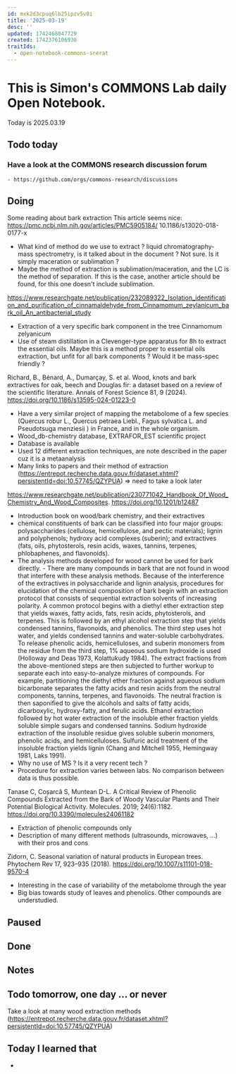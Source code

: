```yaml
---
id: mxk2d3cpuq6lb25ipzv5v8i
title: '2025-03-19'
desc: ''
updated: 1742468047729
created: 1742376106930
traitIds:
  - open-notebook-commons-srerat
---
```



# This is Simon's COMMONS Lab daily Open Notebook.

Today is 2025.03.19

## Todo today

### Have a look at the COMMONS research discussion forum
    - https://github.com/orgs/commons-research/discussions


###
###

## Doing
Some reading about bark extraction
This article seems nice: https://pmc.ncbi.nlm.nih.gov/articles/PMC5905184/ 10.1186/s13020-018-0177-x
- What kind of method do we use to extract ?  liquid chromatography-mass spectrometry, is it talked about in the document ? Not sure. Is it simply maceration or sublimation ? 
- Maybe the method of extraction is sublimation/maceration, and the LC is the method of separation. If this is the case, another article should be found, for this one doesn't include sublimation.

https://www.researchgate.net/publication/232089322_Isolation_identification_and_purification_of_cinnamaldehyde_from_Cinnamomum_zeylanicum_bark_oil_An_antibacterial_study
- Extraction of a very specific bark component in the tree Cinnamomum zelyanicum
- Use of steam distillation in a Clevenger-type apparatus for 8h to extract the essential oils. Maybe this is a method proper to essential oils extraction, but unfit for all bark components ? Would it be mass-spec friendly ?

Richard, B., Bénard, A., Dumarçay, S. et al. Wood, knots and bark extractives for oak, beech and Douglas fir: a dataset based on a review of the scientific literature. Annals of Forest Science 81, 9 (2024). https://doi.org/10.1186/s13595-024-01223-0
- Have a very similar project of mapping the metabolome of a few species (Quercus robur L., Quercus petraea Liebl., Fagus sylvatica L. and Pseudotsuga menziesii ) in France, and in the whole organism.
- Wood_db-chemistry database, EXTRAFOR_EST scientific project
- Database is available
- Used 12 different extraction techniques, are note described in the paper cuz it is a metaanalysis
- Many links to papers and their method of extraction (https://entrepot.recherche.data.gouv.fr/dataset.xhtml?persistentId=doi:10.57745/QZYPUA) => need to take a look later 

https://www.researchgate.net/publication/230771042_Handbook_Of_Wood_Chemistry_And_Wood_Composites. https://doi.org/10.1201/b12487
- Introduction book on wood/bark chemistry, and their extractives
- chemical constituents of bark can be classified into four major groups: polysaccharides (cellulose, hemicellulose, and pectic materials); lignin and polyphenols; hydroxy acid complexes (suberin); and extractives (fats, oils, phytosterols, resin acids, waxes, tannins, terpenes, phlobaphenes, and flavonoids). 
- The analysis methods developed for wood cannot be used for bark directly. - There are many compounds in bark that are not found in wood that interfere with these analysis methods. Because of the interference of the extractives in polysaccharide and lignin analysis, procedures for elucidation of the chemical composition of bark begin with an extraction protocol that consists 
of sequential extraction solvents of increasing polarity. A common protocol begins with a diethyl ether extraction step that yields waxes, fatty acids, fats, resin acids, phytosterols, and terpenes. This is followed by an ethyl alcohol extraction step that yields condensed tannins, flavonoids, and phenolics. The third step uses hot water, and yields condensed tannins and water-soluble carbohydrates. To release phenolic acids, hemicelluloses, and suberin monomers from the residue from the third step, 1% aqueous sodium hydroxide is used (Holloway and Deas 1973, Kolattukudy 1984). The extract fractions from the above-mentioned steps are then subjected to further workup to separate each into easy-to-analyze mixtures of compounds. For example, partitioning the diethyl ether fraction against aqueous sodium bicarbonate separates the fatty acids and resin acids from the neutral components, tannins, terpenes, and flavonoids. The neutral fraction is then 
saponified to give the alcohols and salts of fatty acids, dicarboxylic, hydroxy-fatty, and ferulic acids. Ethanol extraction followed by hot water extraction of the insoluble ether fraction yields soluble simple sugars and condensed tannins. Sodium hydroxide extraction of the insoluble residue gives soluble suberin monomers, phenolic acids, and hemicelluloses. Sulfuric acid treatment of the insoluble fraction yields lignin (Chang and Mitchell 1955, Hemingway 1981, Laks 1991).
- Why no use of MS ? Is it a very recent tech ?
- Procedure for extraction varies between labs. No comparison between data is thus possible.

Tanase C, Coșarcă S, Muntean D-L. A Critical Review of Phenolic Compounds Extracted from the Bark of Woody Vascular Plants and Their Potential Biological Activity. Molecules. 2019; 24(6):1182. https://doi.org/10.3390/molecules24061182
- Extraction of phenolic compounds only
- Description of many different methods (ultrasounds, microwaves, ...) with their pros and cons

Zidorn, C. Seasonal variation of natural products in European trees. Phytochem Rev 17, 923–935 (2018). https://doi.org/10.1007/s11101-018-9570-4
- Interesting in the case of variability of the metabolome through the year
- Big bias towards study of leaves and phenolics. Other compounds are understudied.


## Paused

## Done

## Notes

## Todo tomorrow, one day ... or never 
Take a look at many wood extraction methods (https://entrepot.recherche.data.gouv.fr/dataset.xhtml?persistentId=doi:10.57745/QZYPUA) 

###
###


## Today I learned that

- 